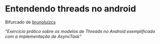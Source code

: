 # Entendendo threads no android

Bifurcado de [brunoluizcs](https://github.com/brunoluizcs/android-bootcamp-threading/tree/main)

*"Exercício prático sobre os modelos de Threads no Android exemplificado com a implementação de AsyncTask"*



